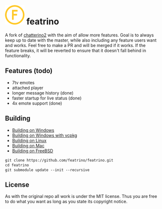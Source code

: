 ![alt text](resources/icon-64.png)
featrino
============

A fork of [chatterino2](https://github.com/Chatterino/chatterino2/) with the aim of allow more features.
Goal is to always keep up to date with the master, while also including any feature users want and works.
Feel free to make a PR and will be merged if it works.
If the feature breaks, it will be reverted to ensure that it doesn't fall behind in functionality.


## Features (todo)

- 7tv emotes
- attached player
- longer message history (done)
- faster startup for live status (done)
- 4x emote support (done)


## Building

- [Building on Windows](./docs/BUILDING_ON_WINDOWS.md)
- [Building on Windows with vcpkg](./docs/BUILDING_ON_WINDOWS_WITH_VCPKG.md)
- [Building on Linux](./docs/BUILDING_ON_LINUX.md)
- [Building on Mac](./docs/BUILDING_ON_MAC.md)
- [Building on FreeBSD](./docs/BUILDING_ON_FREEBSD.md)

```
git clone https://github.com/featrino/featrino.git
cd featrino
git submodule update --init --recursive
```


## License

As with the original repo all work is under the MIT license.
Thus you are free to do what you want as long as you state its copyright notice.


